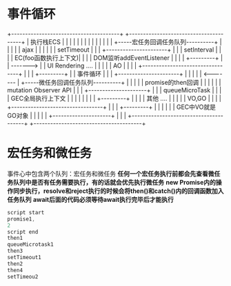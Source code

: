 # 事件循环

+---------------------------------------+                         +---------------------------------------+
|                   执行栈ECS           |                         |                                       |
|                                       |                         |                                       |
|                                       |                         |                                       |
|                                       |                         | +-----宏任务回调任务队列----------+   |
|                                       |                         | | ajax                         |   |
|                                       |                         | |   setTimeout                        |   |
| +----------------------+              |                         | |   setInterval                       |   |
| | EC(foo函数执行上下文)|              |                         | |   DOM监听addEventListener                              |   |
| |     +---------+      |              |       ------->          | |   UI Rendering      ....                |   |
| |     | AO      |      |              |                         | +---------------------------------+   |
| |     +---------+      |              |       事件循环          |                                       |
| +----------------------+              |                         |                                       |
|                                       |       <-------          |  +-----微任务回调任务队列----------+  |
|                                       |                         |  | promise的then回调               |  |
|                                       |                         |  | mutation Observer API           |  |
| +---------------------+               |                         |  |  queueMicroTask                 |  |
| | GEC全局执行上下文   |               |                         |  |                                 |  |
| |     +---------+     |               |                         |  |   其他      ....                |  |
| |     | VO,GO   |     |               |                         |  +---------------------------------+  |
| |     +---------+     |               |                         |                                       |
| | GEC中VO就是GO对象   |               |                         |                                       |
| +---------------------+               |                         |                                       |
+---------------------------------------+                         +---------------------------------------+

# 宏任务和微任务
事件心中包含两个队列：宏任务和微任务
**任何一个宏任务执行前都会先查看微任务队列中是否有任务需要执行，有的话就会优先执行微任务**
**new Promise内的操作同步执行，resolve和reject执行的时候会将then()和catch()内的回调函数加入任务队列**
**await后面的代码必须等待await执行完毕后才能执行**
```js
script start
promise1,
2
script end
then1
queueMicrotask1
then3
setTimeout1
then2
then4
setTimeou2

```